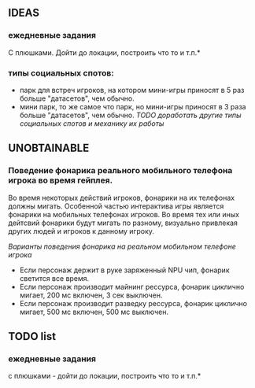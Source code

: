 
## IDEAS
### ежедневные задания
 С плюшками. Дойти до локации, построить что то и т.п.*

###
###
###
###
###
###
###

### типы социальных спотов:
 - парк для встреч игроков, на котором мини-игры приносят в 5 раз больше "датасетов", чем  обычно.
 - мини парк, то же самое что парк, но  мини-игры приносят в 3 раза больше "датасетов", чем обычно.
 *TODO доработать другие типы социальных спотов и механику их работы*

 

## UNOBTAINABLE 
### Поведение фонарика реального мобильного телефона игрока во время гейплея. 
Во время некоторых действий игроков, фонарики на их телефонах должны мигать.
Особенной частью интерактива игры является фонарики на мобильных телефонах игроков. Во время тех или иных дейтсвий фонарики будут мигать по разному, визуально привлекая других людей и игроков к данному игроку. 

 *Варианты поведения фонарика на реальном мобильном телефоне игрока*
 - Если персонаж держит в руке заряженный NPU чип, фонарик светится все время.
 - Если персонаж производит майнинг рессурса, фонарик циклично мигает, 200 мс включен, 3 сек выключен.
 - Если персонаж производит разведку рессурса, фонарик циклично мигает, 500 мс включен, 500 мс выключен.

## TODO list
### ежедневные задания
 с плюшками - дойти до локации, построить что то и т.п.*


